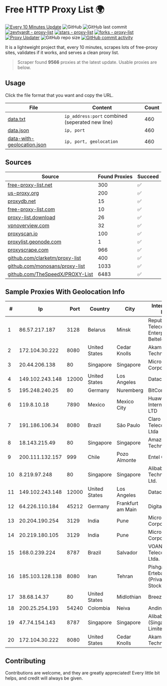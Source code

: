 
# Free HTTP Proxy List 🌍

[![Every 10 Minutes Update](https://github.com/mertguvencli/http-proxy-list/actions/workflows/main.yml/badge.svg?branch=main)](https://github.com/mertguvencli/http-proxy-list/actions/workflows/main.yml)
![GitHub](https://img.shields.io/github/license/mertguvencli/http-proxy-list)
![GitHub last commit](https://img.shields.io/github/last-commit/mertguvencli/http-proxy-list)
[![zevtyardt - proxy-list](https://img.shields.io/static/v1?label=zevtyardt&message=proxy-list&color=blue&logo=github)](https://github.com/zevtyardt/proxy-list "Go to GitHub repo")
[![stars - proxy-list](https://img.shields.io/github/stars/zevtyardt/proxy-list?style=social)](https://github.com/zevtyardt/proxy-list)
[![forks - proxy-list](https://img.shields.io/github/forks/zevtyardt/proxy-list?style=social)](https://github.com/zevtyardt/proxy-list)
[![Proxy Updater](https://github.com/zevtyardt/proxy-list/workflows/Proxy%20Updater/badge.svg)](https://github.com/zevtyardt/proxy-list/actions?query=workflow:"Proxy+Updater")
![GitHub repo size](https://img.shields.io/github/repo-size/zevtyardt/proxy-list)
[![GitHub commit activity](https://img.shields.io/github/commit-activity/m/zevtyardt/proxy-list?logo=commits)](https://github.com/zevtyardt/proxy-list/commits/main)

It is a lightweight project that, every 10 minutes, scrapes lots of free-proxy sites, validates if it works, and serves a clean proxy list.

> Scraper found **9566** proxies at the latest update. Usable proxies are below.

## Usage

Click the file format that you want and copy the URL.

|File|Content|Count|
|----|-------|-----|
|[data.txt](https://raw.githubusercontent.com/mertguvencli/http-proxy-list/main/proxy-list/data.txt)|`ip_address:port` combined (seperated new line)|460|
|[data.json](https://raw.githubusercontent.com/mertguvencli/http-proxy-list/main/proxy-list/data.json)|`ip, port`|460|
|[data-with-geolocation.json](https://raw.githubusercontent.com/mertguvencli/http-proxy-list/main/proxy-list/data-with-geolocation.json)|`ip, port, geolocation`|460|

## Sources

|Source|Found Proxies|Succeed|
|------|-------------|-------|
|[free-proxy-list.net](https://free-proxy-list.net)|300|✅|
|[us-proxy.org](https://www.us-proxy.org)|200|✅|
|[proxydb.net](http://proxydb.net)|15|✅|
|[free-proxy-list.com](https://free-proxy-list.com/?page=&port=&type%5B%5D=http&type%5B%5D=https&up_time=0&search=Search)|10|✅|
|[proxy-list.download](https://www.proxy-list.download/HTTP)|26|✅|
|[vpnoverview.com](https://vpnoverview.com/privacy/anonymous-browsing/free-proxy-servers)|32|✅|
|[proxyscan.io](https://www.proxyscan.io)|100|✅|
|[proxylist.geonode.com](https://proxylist.geonode.com/api/proxy-list?limit=300&page=1&sort_by=lastChecked&sort_type=desc&protocols=http,https)|1|✅|
|[proxyscrape.com](https://api.proxyscrape.com/v2/?request=displayproxies&protocol=http&timeout=10000&country=all&ssl=all&anonymity=all)|966|✅|
|[github.com/clarketm/proxy-list](https://raw.githubusercontent.com/clarketm/proxy-list/master/proxy-list-raw.txt)|400|✅|
|[github.com/monosans/proxy-list](https://raw.githubusercontent.com/monosans/proxy-list/main/proxies/http.txt)|1033|✅|
|[github.com/TheSpeedX/PROXY-List](https://raw.githubusercontent.com/TheSpeedX/PROXY-List/master/http.txt)|6483|✅|


## Sample Proxies With Geolocation Info

|#|Ip|Port|Country|City|Internet Service Provider|
|-|--|----|-------|----|-------------------------|
|1|86.57.217.187|3128|Belarus|Minsk|Republican Unitary Telecommunication Enterprise Beltelecom|
|2|172.104.30.222|8080|United States|Cedar Knolls|Akamai Technologies|
|3|20.44.206.138|80|Singapore|Singapore|Microsoft Corporation|
|4|149.102.243.148|12000|United States|Los Angeles|Datacamp Limited|
|5|195.248.240.25|80|Germany|Nuremberg|BitCommand|
|6|119.8.10.18|7890|Mexico|Mexico City|Huawei International Pte. LTD|
|7|191.186.106.34|8080|Brazil|São Paulo|Claro NXT Telecomunicacoes Ltda|
|8|18.143.215.49|80|Singapore|Singapore|Amazon Technologies Inc.|
|9|200.111.132.157|999|Chile|Pozo Almonte|Entel Chile S.A.|
|10|8.219.97.248|80|Singapore|Singapore|Alibaba (US) Technology Co., Ltd.|
|11|149.102.243.148|12000|United States|Los Angeles|Datacamp Limited|
|12|64.226.110.184|45212|Germany|Frankfurt am Main|DigitalOcean, LLC|
|13|20.204.190.254|3129|India|Pune|Microsoft Corporation|
|14|20.219.180.105|3129|India|Pune|Microsoft Corporation|
|15|168.0.239.224|8787|Brazil|Salvador|VOANET Telecomunicações Ltda.|
|16|185.103.128.138|8080|Iran|Tehran|Pishgaman Toseeh Ertebatat Company (Private Joint Stock)|
|17|38.68.14.37|80|United States|Midlothian|BreezeHost|
|18|200.25.254.193|54240|Colombia|Neiva|Andinet ON Line|
|19|47.74.154.143|8787|Singapore|Singapore|Alibaba Cloud (Singapore) Private Limited|
|20|172.104.30.222|8080|United States|Cedar Knolls|Akamai Technologies|



## Contributing

Contributions are welcome, and they are greatly appreciated! Every
little bit helps, and credit will always be given.

